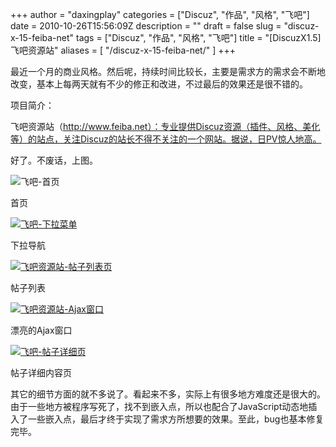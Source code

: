 +++
author = "daxingplay"
categories = ["Discuz", "作品", "风格", "飞吧"]
date = 2010-10-26T15:56:09Z
description = ""
draft = false
slug = "discuz-x-15-feiba-net"
tags = ["Discuz", "作品", "风格", "飞吧"]
title = "[DiscuzX1.5]飞吧资源站"
aliases = [
    "/discuz-x-15-feiba-net/"
]
+++


最近一个月的商业风格。然后呢，持续时间比较长，主要是需求方的需求会不断地改变，基本上每两天就有不少的修正和改进，不过最后的效果还是很不错的。

项目简介：

飞吧资源站（http://www.feiba.net）：专业提供Discuz资源（插件、风格、美化等）的站点，关注Discuz的站长不得不关注的一个网站。据说，日PV惊人地高。

好了。不废话，上图。

![](https://img2.ojcdn.com/daxingplay/2010/10/-首页-178x300.jpg "飞吧-首页")

首页

[![](https://img2.ojcdn.com/daxingplay/2010/10/-下拉菜单-300x207.jpg "飞吧-下拉菜单")](https://img2.ojcdn.com/daxingplay/2010/10/飞吧-下拉菜单.jpg)

下拉导航

[![](https://img2.ojcdn.com/daxingplay/2010/10/-漂亮的ajax窗口-139x300.jpg "飞吧资源站-帖子列表页")](https://img2.ojcdn.com/daxingplay/2010/10/飞吧资源站-漂亮的ajax窗口.jpg)

帖子列表

[![](https://img2.ojcdn.com/daxingplay/2010/10/-Ajax窗口-300x209.jpg "飞吧资源站-Ajax窗口")](https://img2.ojcdn.com/daxingplay/2010/10/飞吧资源站-Ajax窗口.jpg)

漂亮的Ajax窗口

[![](https://img2.ojcdn.com/daxingplay/2010/10/-帖子详细页1-221x300.jpg "飞吧-帖子详细页")](https://img2.ojcdn.com/daxingplay/2010/10/飞吧-帖子详细页1.jpg)

帖子详细内容页

其它的细节方面的就不多说了。看起来不多，实际上有很多地方难度还是很大的。由于一些地方被程序写死了，找不到嵌入点，所以也配合了JavaScript动态地插入了一些嵌入点，最后才终于实现了需求方所想要的效果。至此，bug也基本修复完毕。

